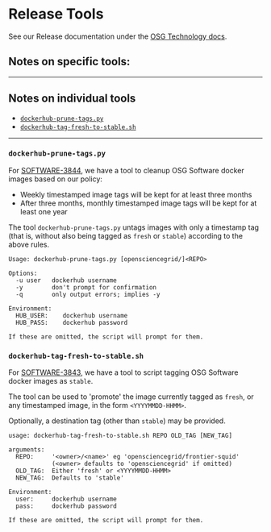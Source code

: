 # Release Tools

See our Release documentation under the
[OSG Technology docs](https://opensciencegrid.org/technology/release/cut-sw-release/).

## Notes on specific tools:

---

## Notes on individual tools
 - [`dockerhub-prune-tags.py`](#dockerhub-prune-tags-py)
 - [`dockerhub-tag-fresh-to-stable.sh`](#dockerhub-tag-fresh-to-stable-sh)

---

### `dockerhub-prune-tags.py`

For [SOFTWARE-3844](https://opensciencegrid.atlassian.net/browse/SOFTWARE-3844),
we have a tool to cleanup OSG Software docker images based on our policy:

-   Weekly timestamped image tags will be kept for at least three months
-   After three months, monthly timestamped image tags will be kept for at least one year

The tool `dockerhub-prune-tags.py` untags images with only a timestamp tag
(that is, without also being tagged as `fresh` or `stable`) according to the
above rules.

```
Usage: dockerhub-prune-tags.py [opensciencegrid/]<REPO>

Options:
  -u user   dockerhub username
  -y        don't prompt for confirmation
  -q        only output errors; implies -y

Environment:
  HUB_USER:    dockerhub username
  HUB_PASS:    dockerhub password

If these are omitted, the script will prompt for them.
```

### `dockerhub-tag-fresh-to-stable.sh`

For [SOFTWARE-3843](https://opensciencegrid.atlassian.net/browse/SOFTWARE-3843),
we have a tool to script tagging OSG Software docker images as `stable`.

The tool can be used to 'promote' the image currently tagged as `fresh`,
or any timestamped image, in the form `<YYYYMMDD-HHMM>`.

Optionally, a destination tag (other than `stable`) may be provided.

```
usage: dockerhub-tag-fresh-to-stable.sh REPO OLD_TAG [NEW_TAG]

arguments:
  REPO:     '<owner>/<name>' eg 'opensciencegrid/frontier-squid'
            (<owner> defaults to 'opensciencegrid' if omitted)
  OLD_TAG:  Either 'fresh' or <YYYYMMDD-HHMM>
  NEW_TAG:  Defaults to 'stable'

Environment:
  user:     dockerhub username
  pass:     dockerhub password

If these are omitted, the script will prompt for them.
```
